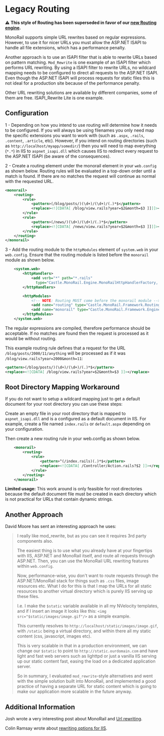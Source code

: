 # Legacy Routing

:warning: **This style of Routing has been superseded in favor of our [new Routing engine](routing.md).**

MonoRail supports simple URL rewrites based on regular expressions. However, to use it for nicer URLs you must allow the ASP.NET ISAPI to handle all file extensions, which has a performance penalty.

Another approach is to use an ISAPI filter that is able to rewrite URLs based on pattern matching. `Mod_Rewrite` is one example of an ISAPI filter which performs URL rewriting. By using a ISAPI filter to rewrite URLs, no wildcard mapping needs to be configured to direct all requests to the ASP.NET ISAPI. Even though the ASP.NET ISAPI will process requests for static files this is not ideal for a production site because of the performance penalty.

Other URL rewriting solutions are available by different companies, some of them are free. ISAPI_Rewrite Lite is one example.

## Configuration

1 - Depending on how you intend to use routing will determine how it needs to be configured. If you will always be using filenames you only need map the specific extensions you want to work with (such as `.aspx`, `.rails`, `.content`, `.article`, etc). However, if you intend on routing directories (such as `http://localhost/myapp/somedir/`) then you will need to map everything (`*.*`) in IIS to `aspnet_isapi.dll` which causes IIS to redirect every request to the ASP.NET ISAPI (be aware of the consequences).

2 - Create a routing element under the monorail element in your `web.config` as shown below. Routing rules will be evaluated in a top-down order until a match is found. If there are no matches the request will continue as normal with the requested URL.

```xml
<monorail>
	<routing>
		<rule>
			<pattern>(/blog/posts/)(\d+)/(\d+)/(.)*$</pattern>
			<replace><![CDATA[ /blog/view.rails?year=$2&month=$3 ]]]]></replace>
		</rule>
		<rule>
			<pattern>(/news/)(\d+)/(\d+)/(.)*$</pattern>
			<replace><![CDATA[ /news/view.rails?year=$2&month=$3 ]]]]></replace>
		</rule>
	</routing>
</monorail>
```

3 - Add the routing module to the `httpModules` element of `system.web` in your `web.config`. Ensure that the routing module is listed before the `monorail` module as shown below.

```xml
	<system.web>
		<httpHandlers>
			<add verb="*" path="*.rails"
			  type="Castle.MonoRail.Engine.MonoRailHttpHandlerFactory, Castle.MonoRail.Engine" />
		</httpHandlers>

		<httpModules>
			<!-- NOTE: Routing MUST come before the monorail module -->
			<add name="routing" type="Castle.MonoRail.Framework.RoutingModule, Castle.MonoRail.Framework" />
			<add name="monorail" type="Castle.MonoRail.Framework.EngineContextModule, Castle.MonoRail.Framework" />
		</httpModules>
	</system.web>
```

The regular expressions are compiled, therefore performance should be acceptable. If no matches are found then the request is processed as it would be without routing.

This example routing rule defines that a request for the URL `/blog/posts/2000/11/anything` will be processed as if it was `/blog/view.rails?year=2000&month=11`:

```xml
<pattern>(/blog/posts/)(\d+)/(\d+)/(.)*$</pattern>
<replace><![CDATA[ /blog/view.rails?year=$2&month=$3 ]]></replace>
```

## Root Directory Mapping Workaround

If you do not want to setup a wildcard mapping just to get a default document for your root directory you can use these steps:

Create an empty file in your root directory that is mapped to `aspnet_isapi.dll` and is a configured as a default document in IIS. For example, create a file named `index.rails` or `default.aspx` depending on your configuration.

Then create a new routing rule in your web.config as shown below.

```xml
	<monorail>
		<routing>
			<rule>
				<pattern>^(/index.rails)(.)*$</pattern>
				<replace><![CDATA[ /Controller/Action.rails?$2 ]]></replace>
			</rule>
		</routing>
	</monorail>
```

**Limited usage:** This work around is only feasible for root directories because the default document file must be created in each directory which is not practical for URLs that contain dynamic strings.

## Another Approach

David Moore has sent an interesting approach he uses:

> I really like mod_rewrite, but as you can see it requires 3rd party components also.
>
> The easiest thing is to use what you already have at your fingertips with IIS, ASP.NET and MonoRail itself, and route all requests through ASP.NET. Then, you can use the MonoRail URL rewriting features within `web.config`.
>
> Now, performance-wise, you don't want to route requests through the ASP.NET/MonoRail stack for things such as `.css` files, image resources etc. What I do for this is that I map the URLs for all static resources to another virtual directory which is purely IIS serving up these files.
>
> I.e. I make the `$static` variable available in all my NVelocity templates, and if I insert an image it looks like this: `<img src="$static/images/image.gif"/>` as a simple example.
>
> This currently resolves to `http://localhost/static/images/image.gif`, with `/static` being a virtual directory, and within there all my static content (css, javascript, images etc).
>
> This is very scalable in that in a production environment, we can change our `$static` to point to `http://static.ourdomain.com` and have light and fast web servers such as lighttpd or just a vanilla IIS serving up our static content fast, easing the load on a dedicated application server.
>
> So in summary, I evaluated `mod_rewrite`-style alternatives and went with the simple solution built into MonoRail, and implemented a good practice of having a separate URL for static content which is going to make our application more scalable in the future anyway.

## Additional Information

Josh wrote a very interesting post about MonoRail and [Url rewriting](http://joshrobb.com/blog/2007/04/26/monorail-url-rewriting/).

Colin Ramsay wrote about [rewriting options for IIS](http://colinramsay.co.uk/2007/04/17/url-rewriting-options-on-iis/).